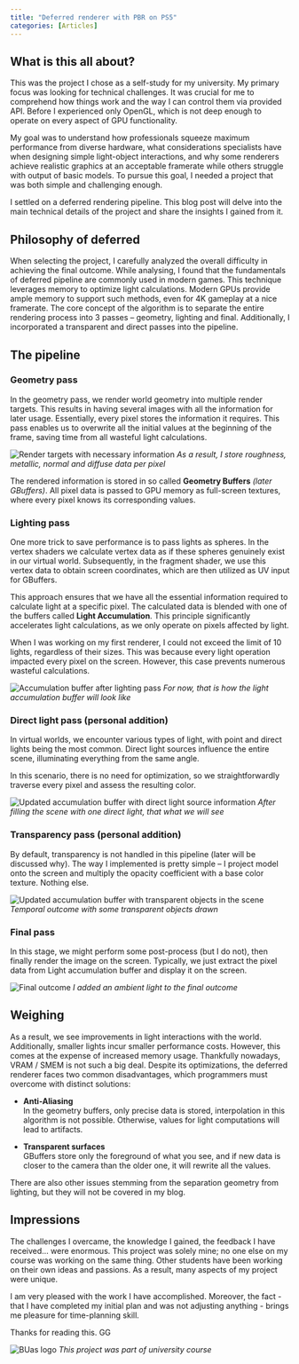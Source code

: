 ```yaml
---
title: "Deferred renderer with PBR on PS5"
categories: [Articles]
---
```



## What is this all about?
This was the project I chose as a self-study for my university. My primary focus was looking for technical challenges. It was crucial for me to comprehend how things work and the way I can control them via provided API. Before I experienced only OpenGL, which is not deep enough to operate on every aspect of GPU functionality.

My goal was to understand how professionals squeeze maximum performance from diverse hardware, what considerations specialists have when designing simple light-object interactions, and why some renderers achieve realistic graphics at an acceptable framerate while others struggle with output of basic models. To pursue this goal, I needed a project that was both simple and challenging enough.

I settled on a deferred rendering pipeline. This blog post will delve into the main technical details of the project and share the insights I gained from it.

## Philosophy of deferred
When selecting the project, I carefully analyzed the overall difficulty in achieving the final outcome. While analysing, I found that the fundamentals of deferred pipeline are commonly used in modern games. This technique leverages memory to optimize light calculations. Modern GPUs provide ample memory to support such methods, even for 4K gameplay at a nice framerate. The core concept of the algorithm is to separate the entire rendering process into 3 passes – geometry, lighting and final. Additionally, I incorporated a transparent and direct passes into the pipeline.

## The pipeline

### Geometry pass
In the geometry pass, we render world geometry into multiple render targets. This results in having several images with all the information for later usage. Essentially, every pixel stores the information it requires. This pass enables us to overwrite all the initial values at the beginning of the frame, saving time from all wasteful light calculations.

![Render targets with necessary information](../assets/post_data/deferred_renderer/Picture1.jpg)
*As a result, I store roughness, metallic, normal and diffuse data per pixel*

The rendered information is stored in so called **Geometry Buffers** *(later GBuffers)*. All pixel data is passed to GPU memory as full-screen textures, where every pixel knows its corresponding values. 
 
### Lighting pass
One more trick to save performance is to pass lights as spheres. In the vertex shaders we calculate vertex data as if these spheres genuinely exist in our virtual world. Subsequently, in the fragment shader, we use this vertex data to obtain screen coordinates, which are then utilized as UV input for GBuffers.

This approach ensures that we have all the essential information required to calculate light at a specific pixel. The calculated data is blended with one of the buffers called **Light Accumulation**. This principle significantly accelerates light calculations, as we only operate on pixels affected by light.

When I was working on my first renderer, I could not exceed the limit of 10 lights, regardless of their sizes. This was because every light operation impacted every pixel on the screen. However, this case prevents numerous wasteful calculations.

![Accumulation buffer after lighting pass](../assets/post_data/deferred_renderer/Picture2.png)
*For now, that is how the light accumulation buffer will look like*

### Direct light pass (personal addition)
In virtual worlds, we encounter various types of light, with point and direct lights being the most common. Direct light sources influence the entire scene, illuminating everything from the same angle.

In this scenario, there is no need for optimization, so we straightforwardly traverse every pixel and assess the resulting color.

![Updated accumulation buffer with direct light source information](../assets/post_data/deferred_renderer/Picture3.png)
*After filling the scene with one direct light, that what we will see*

### Transparency pass (personal addition)
By default, transparency is not handled in this pipeline (later will be discussed why). The way I implemented is pretty simple – I project model onto the screen and multiply the opacity coefficient with a base color texture. Nothing else.
   
![Updated accumulation buffer with transparent objects in the scene](../assets/post_data/deferred_renderer/Picture4.png)
*Temporal outcome with some transparent objects drawn*

### Final pass
In this stage, we might perform some post-process (but I do not), then finally render the image on the screen. Typically, we just extract the pixel data from Light accumulation buffer and display it on the screen.

![Final outcome](../assets/post_data/deferred_renderer/Picture5.png)
*I added an ambient light to the final outcome*

## Weighing 
As a result, we see improvements in light interactions with the world. Additionally, smaller lights incur smaller performance costs. However, this comes at the expense of increased memory usage. Thankfully nowadays, VRAM / SMEM is not such a big deal. Despite its optimizations, the deferred renderer faces two common disadvantages, which programmers must overcome with distinct solutions:

- **Anti-Aliasing**\
In the geometry buffers, only precise data is stored, interpolation in this algorithm is not possible. Otherwise, values for light computations will lead to artifacts.

- **Transparent surfaces**\
GBuffers store only the foreground of what you see, and if new data is closer to the camera than the older one, it will rewrite all the values.

There are also other issues stemming from the separation geometry from lighting, but they will not be covered in my blog.

## Impressions
The challenges I overcame, the knowledge I gained, the feedback I have received… were enormous. This project was solely mine; no one else on my course was working on the same thing. Other students have been working on their own ideas and passions. As a result, many aspects of my project were unique.

I am very pleased with the work I have accomplished. Moreover, the fact - that I have completed my initial plan and was not adjusting anything - brings me pleasure for time-planning skill.

Thanks for reading this. GG

![BUas logo](../assets/post_data/deferred_renderer/buas-logo.png)
*This project was part of university course*
